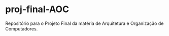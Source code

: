 # proj-final-AOC
Repositório para o Projeto Final da matéria de Arquitetura e Organização de Computadores.
